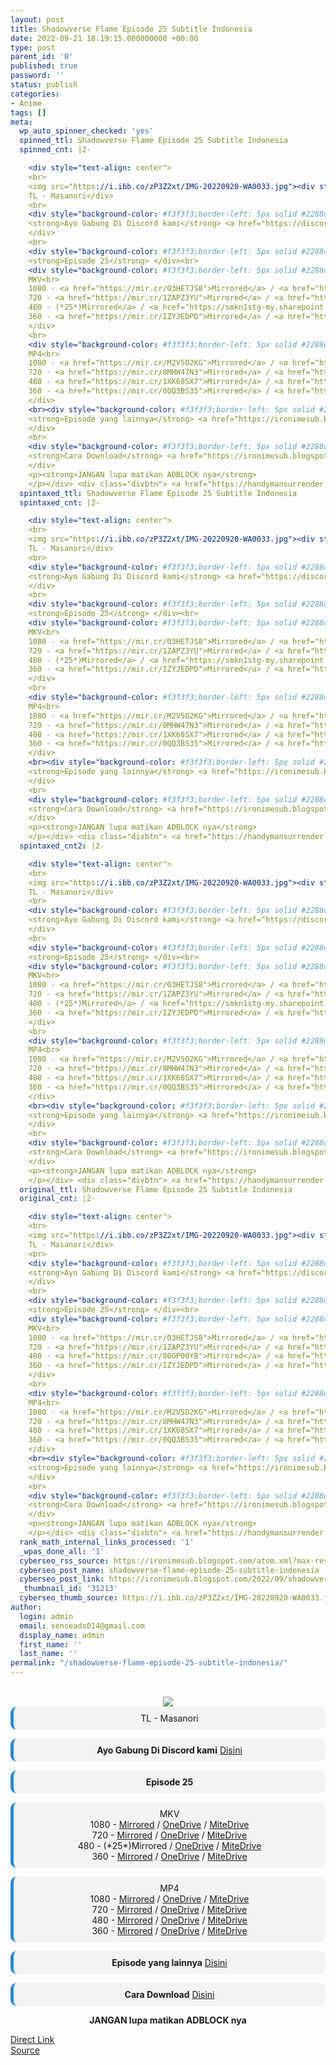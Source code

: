 ```yaml
---
layout: post
title: Shadowverse Flame Episode 25 Subtitle Indonesia
date: 2022-09-21 18:19:15.000000000 +00:00
type: post
parent_id: '0'
published: true
password: ''
status: publish
categories:
- Anime
tags: []
meta:
  wp_auto_spinner_checked: 'yes'
  spinned_ttl: Shadowverse Flame Episode 25 Subtitle Indonesia
  spinned_cnt: |2-

    <div style="text-align: center">
    <br>
    <img src="https://i.ibb.co/zP3Z2xt/IMG-20220920-WA0033.jpg"><div style="background-color: #f3f3f3;border-left: 5px solid #2288dd;border-radius: 10px;padding: 10px">
    TL - Masanori</div>
    <br>
    <div style="background-color: #f3f3f3;border-left: 5px solid #2288dd;border-radius: 10px;padding: 10px">
    <strong>Ayo Gabung Di Discord kami</strong> <a href="https://discord.gg/aNHRkNeY">Disini</a><br>
    </div>
    <br>
    <div style="background-color: #f3f3f3;border-left: 5px solid #2288dd;border-radius: 10px;padding: 10px">
    <strong>Episode 25</strong> </div><br>
    <div style="background-color: #f3f3f3;border-left: 5px solid #2288dd;border-radius: 10px;padding: 10px">
    MKV<br>
    1080 - <a href="https://mir.cr/O3HETJS8">Mirrored</a> / <a href="https://smkn1stg-my.sharepoint.com/:v:/g/personal/irony_smkn1sintang_sch_id/ERbcUUcUu-NAtuFG7lAmx3QBcxVrULUhcgvo9Gt2ePeDaA?e=iLWV1N">OneDrive</a> / <a href="https://mitedrive.my.id/view/3dcb9891e6a1de6">MiteDrive</a><br>
    720 - <a href="https://mir.cr/1ZAPZ3YU">Mirrored</a> / <a href="https://smkn1stg-my.sharepoint.com/:v:/g/personal/irony_smkn1sintang_sch_id/EUNdh5wijl5FruK8zojplYIB03rEx-OvUWHpCGuE4kBvcQ?e=gKaelA">OneDrive</a> / <a href="https://mitedrive.my.id/view/57bb8a1b149e0b4">MiteDrive</a><br>
    480 - (*25*)Mirrored</a> / <a href="https://smkn1stg-my.sharepoint.com/:v:/g/personal/irony_smkn1sintang_sch_id/ESdUf7F5NKhEhwoHQuqfUbYB-4AaVEBeRL7YY9FK-ZvorA?e=cRn7Fj">OneDrive</a> / <a href="https://mitedrive.my.id/view/1acf3ffcc5">MiteDrive</a><br>
    360 - <a href="https://mir.cr/IZYJEDPD">Mirrored</a> / <a href="https://smkn1stg-my.sharepoint.com/:v:/g/personal/irony_smkn1sintang_sch_id/EYJEQAT-8HZEnEE18MYlm5UBMV8d6Lc7dotx9j7tKhQBqw?e=vDBfUN">OneDrive</a> / <a href="https://mitedrive.my.id/view/92f8934d52">MiteDrive</a>
    </div>
    <br>
    <div style="background-color: #f3f3f3;border-left: 5px solid #2288dd;border-radius: 10px;padding: 10px">
    MP4<br>
    1080 - <a href="https://mir.cr/M2V5O2KG">Mirrored</a> / <a href="https://smkn1stg-my.sharepoint.com/:v:/g/personal/irony_smkn1sintang_sch_id/EYJ-pV312a9CvrMa_cWVCAABl8zLvIGXJ4i-u8W5rPuQ3g?e=p5Dr7i">OneDrive</a> / <a href="https://mitedrive.my.id/view/2abfd3a381d48f7">MiteDrive</a><br>
    720 - <a href="https://mir.cr/8MHW47N3">Mirrored</a> / <a href="https://smkn1stg-my.sharepoint.com/:v:/g/personal/irony_smkn1sintang_sch_id/EfUmgswhBRtHlWcYO25UXIkBKDSXE3rCUQW8tV5N6g39Tw?e=QlOUJn">OneDrive</a> / <a href="https://mitedrive.my.id/view/84ec24b1c13">MiteDrive</a><br>
    480 - <a href="https://mir.cr/1XK68SX7">Mirrored</a> / <a href="https://smkn1stg-my.sharepoint.com/:v:/g/personal/irony_smkn1sintang_sch_id/EYIFovXc_PBKkQ7QrlLB51ABXTwb-2cGtKUQW7cy-IvRrg?e=hiRj3H">OneDrive</a> / <a href="https://mitedrive.my.id/view/39d635eb172357d">MiteDrive</a><br>
    360 - <a href="https://mir.cr/0QQ3BS35">Mirrored</a> / <a href="https://smkn1stg-my.sharepoint.com/:v:/g/personal/irony_smkn1sintang_sch_id/Eec6Z6m8yIxGoNTc3NTG7MEBC-bFEeLDt2dsOl1USCq03A?e=GN2CHz">OneDrive</a> / <a href="https://mitedrive.my.id/view/ed0d66502cf3964">MiteDrive</a>
    </div>
    <br><div style="background-color: #f3f3f3;border-left: 5px solid #2288dd;border-radius: 10px;padding: 10px">
    <strong>Episode yang lainnya</strong> <a href="https://ironimesub.blogspot.com/p/shadowverse-flame.html">Disini</a><br>
    </div>
    <br>
    <div style="background-color: #f3f3f3;border-left: 5px solid #2288dd;border-radius: 10px;padding: 10px">
    <strong>Cara Download</strong> <a href="https://ironimesub.blogspot.com/2022/04/cara-mendownload-di-mirrored.html">Disini</a><br>
    </div>
    <p><strong>JANGAN lupa matikan ADBLOCK nya</strong>
    </p></div> <div class="divbtn"> <a href="https://handymansurrender.com/fihup8buzv?key=94550f7ce39444073321dde3b8782f97" class="btn"><i class="fa fa-download"></i> Direct Link</a> <br><a href="https://ironimesub.blogspot.com/2022/09/shadowverse-flame-episode-25-subtitle.html">Source</a> </div>
  spintaxed_ttl: Shadowverse Flame Episode 25 Subtitle Indonesia
  spintaxed_cnt: |2-

    <div style="text-align: center">
    <br>
    <img src="https://i.ibb.co/zP3Z2xt/IMG-20220920-WA0033.jpg"><div style="background-color: #f3f3f3;border-left: 5px solid #2288dd;border-radius: 10px;padding: 10px">
    TL - Masanori</div>
    <br>
    <div style="background-color: #f3f3f3;border-left: 5px solid #2288dd;border-radius: 10px;padding: 10px">
    <strong>Ayo Gabung Di Discord kami</strong> <a href="https://discord.gg/aNHRkNeY">Disini</a><br>
    </div>
    <br>
    <div style="background-color: #f3f3f3;border-left: 5px solid #2288dd;border-radius: 10px;padding: 10px">
    <strong>Episode 25</strong> </div><br>
    <div style="background-color: #f3f3f3;border-left: 5px solid #2288dd;border-radius: 10px;padding: 10px">
    MKV<br>
    1080 - <a href="https://mir.cr/O3HETJS8">Mirrored</a> / <a href="https://smkn1stg-my.sharepoint.com/:v:/g/personal/irony_smkn1sintang_sch_id/ERbcUUcUu-NAtuFG7lAmx3QBcxVrULUhcgvo9Gt2ePeDaA?e=iLWV1N">OneDrive</a> / <a href="https://mitedrive.my.id/view/3dcb9891e6a1de6">MiteDrive</a><br>
    720 - <a href="https://mir.cr/1ZAPZ3YU">Mirrored</a> / <a href="https://smkn1stg-my.sharepoint.com/:v:/g/personal/irony_smkn1sintang_sch_id/EUNdh5wijl5FruK8zojplYIB03rEx-OvUWHpCGuE4kBvcQ?e=gKaelA">OneDrive</a> / <a href="https://mitedrive.my.id/view/57bb8a1b149e0b4">MiteDrive</a><br>
    480 - (*25*)Mirrored</a> / <a href="https://smkn1stg-my.sharepoint.com/:v:/g/personal/irony_smkn1sintang_sch_id/ESdUf7F5NKhEhwoHQuqfUbYB-4AaVEBeRL7YY9FK-ZvorA?e=cRn7Fj">OneDrive</a> / <a href="https://mitedrive.my.id/view/1acf3ffcc5">MiteDrive</a><br>
    360 - <a href="https://mir.cr/IZYJEDPD">Mirrored</a> / <a href="https://smkn1stg-my.sharepoint.com/:v:/g/personal/irony_smkn1sintang_sch_id/EYJEQAT-8HZEnEE18MYlm5UBMV8d6Lc7dotx9j7tKhQBqw?e=vDBfUN">OneDrive</a> / <a href="https://mitedrive.my.id/view/92f8934d52">MiteDrive</a>
    </div>
    <br>
    <div style="background-color: #f3f3f3;border-left: 5px solid #2288dd;border-radius: 10px;padding: 10px">
    MP4<br>
    1080 - <a href="https://mir.cr/M2V5O2KG">Mirrored</a> / <a href="https://smkn1stg-my.sharepoint.com/:v:/g/personal/irony_smkn1sintang_sch_id/EYJ-pV312a9CvrMa_cWVCAABl8zLvIGXJ4i-u8W5rPuQ3g?e=p5Dr7i">OneDrive</a> / <a href="https://mitedrive.my.id/view/2abfd3a381d48f7">MiteDrive</a><br>
    720 - <a href="https://mir.cr/8MHW47N3">Mirrored</a> / <a href="https://smkn1stg-my.sharepoint.com/:v:/g/personal/irony_smkn1sintang_sch_id/EfUmgswhBRtHlWcYO25UXIkBKDSXE3rCUQW8tV5N6g39Tw?e=QlOUJn">OneDrive</a> / <a href="https://mitedrive.my.id/view/84ec24b1c13">MiteDrive</a><br>
    480 - <a href="https://mir.cr/1XK68SX7">Mirrored</a> / <a href="https://smkn1stg-my.sharepoint.com/:v:/g/personal/irony_smkn1sintang_sch_id/EYIFovXc_PBKkQ7QrlLB51ABXTwb-2cGtKUQW7cy-IvRrg?e=hiRj3H">OneDrive</a> / <a href="https://mitedrive.my.id/view/39d635eb172357d">MiteDrive</a><br>
    360 - <a href="https://mir.cr/0QQ3BS35">Mirrored</a> / <a href="https://smkn1stg-my.sharepoint.com/:v:/g/personal/irony_smkn1sintang_sch_id/Eec6Z6m8yIxGoNTc3NTG7MEBC-bFEeLDt2dsOl1USCq03A?e=GN2CHz">OneDrive</a> / <a href="https://mitedrive.my.id/view/ed0d66502cf3964">MiteDrive</a>
    </div>
    <br><div style="background-color: #f3f3f3;border-left: 5px solid #2288dd;border-radius: 10px;padding: 10px">
    <strong>Episode yang lainnya</strong> <a href="https://ironimesub.blogspot.com/p/shadowverse-flame.html">Disini</a><br>
    </div>
    <br>
    <div style="background-color: #f3f3f3;border-left: 5px solid #2288dd;border-radius: 10px;padding: 10px">
    <strong>Cara Download</strong> <a href="https://ironimesub.blogspot.com/2022/04/cara-mendownload-di-mirrored.html">Disini</a><br>
    </div>
    <p><strong>JANGAN lupa matikan ADBLOCK nya</strong>
    </p></div> <div class="divbtn"> <a href="https://handymansurrender.com/fihup8buzv?key=94550f7ce39444073321dde3b8782f97" class="btn"><i class="fa fa-download"></i> Direct Link</a> <br><a href="https://ironimesub.blogspot.com/2022/09/shadowverse-flame-episode-25-subtitle.html">Source</a> </div>
  spintaxed_cnt2: |2-

    <div style="text-align: center">
    <br>
    <img src="https://i.ibb.co/zP3Z2xt/IMG-20220920-WA0033.jpg"><div style="background-color: #f3f3f3;border-left: 5px solid #2288dd;border-radius: 10px;padding: 10px">
    TL - Masanori</div>
    <br>
    <div style="background-color: #f3f3f3;border-left: 5px solid #2288dd;border-radius: 10px;padding: 10px">
    <strong>Ayo Gabung Di Discord kami</strong> <a href="https://discord.gg/aNHRkNeY">Disini</a><br>
    </div>
    <br>
    <div style="background-color: #f3f3f3;border-left: 5px solid #2288dd;border-radius: 10px;padding: 10px">
    <strong>Episode 25</strong> </div><br>
    <div style="background-color: #f3f3f3;border-left: 5px solid #2288dd;border-radius: 10px;padding: 10px">
    MKV<br>
    1080 - <a href="https://mir.cr/O3HETJS8">Mirrored</a> / <a href="https://smkn1stg-my.sharepoint.com/:v:/g/personal/irony_smkn1sintang_sch_id/ERbcUUcUu-NAtuFG7lAmx3QBcxVrULUhcgvo9Gt2ePeDaA?e=iLWV1N">OneDrive</a> / <a href="https://mitedrive.my.id/view/3dcb9891e6a1de6">MiteDrive</a><br>
    720 - <a href="https://mir.cr/1ZAPZ3YU">Mirrored</a> / <a href="https://smkn1stg-my.sharepoint.com/:v:/g/personal/irony_smkn1sintang_sch_id/EUNdh5wijl5FruK8zojplYIB03rEx-OvUWHpCGuE4kBvcQ?e=gKaelA">OneDrive</a> / <a href="https://mitedrive.my.id/view/57bb8a1b149e0b4">MiteDrive</a><br>
    480 - (*25*)Mirrored</a> / <a href="https://smkn1stg-my.sharepoint.com/:v:/g/personal/irony_smkn1sintang_sch_id/ESdUf7F5NKhEhwoHQuqfUbYB-4AaVEBeRL7YY9FK-ZvorA?e=cRn7Fj">OneDrive</a> / <a href="https://mitedrive.my.id/view/1acf3ffcc5">MiteDrive</a><br>
    360 - <a href="https://mir.cr/IZYJEDPD">Mirrored</a> / <a href="https://smkn1stg-my.sharepoint.com/:v:/g/personal/irony_smkn1sintang_sch_id/EYJEQAT-8HZEnEE18MYlm5UBMV8d6Lc7dotx9j7tKhQBqw?e=vDBfUN">OneDrive</a> / <a href="https://mitedrive.my.id/view/92f8934d52">MiteDrive</a>
    </div>
    <br>
    <div style="background-color: #f3f3f3;border-left: 5px solid #2288dd;border-radius: 10px;padding: 10px">
    MP4<br>
    1080 - <a href="https://mir.cr/M2V5O2KG">Mirrored</a> / <a href="https://smkn1stg-my.sharepoint.com/:v:/g/personal/irony_smkn1sintang_sch_id/EYJ-pV312a9CvrMa_cWVCAABl8zLvIGXJ4i-u8W5rPuQ3g?e=p5Dr7i">OneDrive</a> / <a href="https://mitedrive.my.id/view/2abfd3a381d48f7">MiteDrive</a><br>
    720 - <a href="https://mir.cr/8MHW47N3">Mirrored</a> / <a href="https://smkn1stg-my.sharepoint.com/:v:/g/personal/irony_smkn1sintang_sch_id/EfUmgswhBRtHlWcYO25UXIkBKDSXE3rCUQW8tV5N6g39Tw?e=QlOUJn">OneDrive</a> / <a href="https://mitedrive.my.id/view/84ec24b1c13">MiteDrive</a><br>
    480 - <a href="https://mir.cr/1XK68SX7">Mirrored</a> / <a href="https://smkn1stg-my.sharepoint.com/:v:/g/personal/irony_smkn1sintang_sch_id/EYIFovXc_PBKkQ7QrlLB51ABXTwb-2cGtKUQW7cy-IvRrg?e=hiRj3H">OneDrive</a> / <a href="https://mitedrive.my.id/view/39d635eb172357d">MiteDrive</a><br>
    360 - <a href="https://mir.cr/0QQ3BS35">Mirrored</a> / <a href="https://smkn1stg-my.sharepoint.com/:v:/g/personal/irony_smkn1sintang_sch_id/Eec6Z6m8yIxGoNTc3NTG7MEBC-bFEeLDt2dsOl1USCq03A?e=GN2CHz">OneDrive</a> / <a href="https://mitedrive.my.id/view/ed0d66502cf3964">MiteDrive</a>
    </div>
    <br><div style="background-color: #f3f3f3;border-left: 5px solid #2288dd;border-radius: 10px;padding: 10px">
    <strong>Episode yang lainnya</strong> <a href="https://ironimesub.blogspot.com/p/shadowverse-flame.html">Disini</a><br>
    </div>
    <br>
    <div style="background-color: #f3f3f3;border-left: 5px solid #2288dd;border-radius: 10px;padding: 10px">
    <strong>Cara Download</strong> <a href="https://ironimesub.blogspot.com/2022/04/cara-mendownload-di-mirrored.html">Disini</a><br>
    </div>
    <p><strong>JANGAN lupa matikan ADBLOCK nya</strong>
    </p></div> <div class="divbtn"> <a href="https://handymansurrender.com/fihup8buzv?key=94550f7ce39444073321dde3b8782f97" class="btn"><i class="fa fa-download"></i> Direct Link</a> <br><a href="https://ironimesub.blogspot.com/2022/09/shadowverse-flame-episode-25-subtitle.html">Source</a> </div>
  original_ttl: Shadowverse Flame Episode 25 Subtitle Indonesia
  original_cnt: |2-

    <div style="text-align: center">
    <br>
    <img src="https://i.ibb.co/zP3Z2xt/IMG-20220920-WA0033.jpg"><div style="background-color: #f3f3f3;border-left: 5px solid #2288dd;border-radius: 10px;padding: 10px">
    TL - Masanori</div>
    <br>
    <div style="background-color: #f3f3f3;border-left: 5px solid #2288dd;border-radius: 10px;padding: 10px">
    <strong>Ayo Gabung Di Discord kami</strong> <a href="https://discord.gg/aNHRkNeY">Disini</a><br>
    </div>
    <br>
    <div style="background-color: #f3f3f3;border-left: 5px solid #2288dd;border-radius: 10px;padding: 10px">
    <strong>Episode 25</strong> </div><br>
    <div style="background-color: #f3f3f3;border-left: 5px solid #2288dd;border-radius: 10px;padding: 10px">
    MKV<br>
    1080 - <a href="https://mir.cr/O3HETJS8">Mirrored</a> / <a href="https://smkn1stg-my.sharepoint.com/:v:/g/personal/irony_smkn1sintang_sch_id/ERbcUUcUu-NAtuFG7lAmx3QBcxVrULUhcgvo9Gt2ePeDaA?e=iLWV1N">OneDrive</a> / <a href="https://mitedrive.my.id/view/3dcb9891e6a1de6">MiteDrive</a><br>
    720 - <a href="https://mir.cr/1ZAPZ3YU">Mirrored</a> / <a href="https://smkn1stg-my.sharepoint.com/:v:/g/personal/irony_smkn1sintang_sch_id/EUNdh5wijl5FruK8zojplYIB03rEx-OvUWHpCGuE4kBvcQ?e=gKaelA">OneDrive</a> / <a href="https://mitedrive.my.id/view/57bb8a1b149e0b4">MiteDrive</a><br>
    480 - <a href="https://mir.cr/00GP00YB">Mirrored</a> / <a href="https://smkn1stg-my.sharepoint.com/:v:/g/personal/irony_smkn1sintang_sch_id/ESdUf7F5NKhEhwoHQuqfUbYB-4AaVEBeRL7YY9FK-ZvorA?e=cRn7Fj">OneDrive</a> / <a href="https://mitedrive.my.id/view/1acf3ffcc5">MiteDrive</a><br>
    360 - <a href="https://mir.cr/IZYJEDPD">Mirrored</a> / <a href="https://smkn1stg-my.sharepoint.com/:v:/g/personal/irony_smkn1sintang_sch_id/EYJEQAT-8HZEnEE18MYlm5UBMV8d6Lc7dotx9j7tKhQBqw?e=vDBfUN">OneDrive</a> / <a href="https://mitedrive.my.id/view/92f8934d52">MiteDrive</a>
    </div>
    <br>
    <div style="background-color: #f3f3f3;border-left: 5px solid #2288dd;border-radius: 10px;padding: 10px">
    MP4<br>
    1080 - <a href="https://mir.cr/M2V5O2KG">Mirrored</a> / <a href="https://smkn1stg-my.sharepoint.com/:v:/g/personal/irony_smkn1sintang_sch_id/EYJ-pV312a9CvrMa_cWVCAABl8zLvIGXJ4i-u8W5rPuQ3g?e=p5Dr7i">OneDrive</a> / <a href="https://mitedrive.my.id/view/2abfd3a381d48f7">MiteDrive</a><br>
    720 - <a href="https://mir.cr/8MHW47N3">Mirrored</a> / <a href="https://smkn1stg-my.sharepoint.com/:v:/g/personal/irony_smkn1sintang_sch_id/EfUmgswhBRtHlWcYO25UXIkBKDSXE3rCUQW8tV5N6g39Tw?e=QlOUJn">OneDrive</a> / <a href="https://mitedrive.my.id/view/84ec24b1c13">MiteDrive</a><br>
    480 - <a href="https://mir.cr/1XK68SX7">Mirrored</a> / <a href="https://smkn1stg-my.sharepoint.com/:v:/g/personal/irony_smkn1sintang_sch_id/EYIFovXc_PBKkQ7QrlLB51ABXTwb-2cGtKUQW7cy-IvRrg?e=hiRj3H">OneDrive</a> / <a href="https://mitedrive.my.id/view/39d635eb172357d">MiteDrive</a><br>
    360 - <a href="https://mir.cr/0QQ3BS35">Mirrored</a> / <a href="https://smkn1stg-my.sharepoint.com/:v:/g/personal/irony_smkn1sintang_sch_id/Eec6Z6m8yIxGoNTc3NTG7MEBC-bFEeLDt2dsOl1USCq03A?e=GN2CHz">OneDrive</a> / <a href="https://mitedrive.my.id/view/ed0d66502cf3964">MiteDrive</a>
    </div>
    <br><div style="background-color: #f3f3f3;border-left: 5px solid #2288dd;border-radius: 10px;padding: 10px">
    <strong>Episode yang lainnya</strong> <a href="https://ironimesub.blogspot.com/p/shadowverse-flame.html">Disini</a><br>
    </div>
    <br>
    <div style="background-color: #f3f3f3;border-left: 5px solid #2288dd;border-radius: 10px;padding: 10px">
    <strong>Cara Download</strong> <a href="https://ironimesub.blogspot.com/2022/04/cara-mendownload-di-mirrored.html">Disini</a><br>
    </div>
    <p><strong>JANGAN lupa matikan ADBLOCK nya</strong>
    </p></div> <div class="divbtn"> <a href="https://handymansurrender.com/fihup8buzv?key=94550f7ce39444073321dde3b8782f97" class="btn"><i class="fa fa-download"></i> Direct Link</a> <br><a href="https://ironimesub.blogspot.com/2022/09/shadowverse-flame-episode-25-subtitle.html">Source</a> </div>
  rank_math_internal_links_processed: '1'
  _wpas_done_all: '1'
  cyberseo_rss_source: https://ironimesub.blogspot.com/atom.xml?max-results=150
  cyberseo_post_name: shadowverse-flame-episode-25-subtitle-indonesia
  cyberseo_post_link: https://ironimesub.blogspot.com/2022/09/shadowverse-flame-episode-25-subtitle.html
  _thumbnail_id: '31213'
  cyberseo_thumb_source: https://i.ibb.co/zP3Z2xt/IMG-20220920-WA0033.jpg
author:
  login: admin
  email: senseads014@gmail.com
  display_name: admin
  first_name: ''
  last_name: ''
permalink: "/shadowverse-flame-episode-25-subtitle-indonesia/"
---
```


<div style="text-align: center">
<br />
<img src="{{ site.baseurl }}/assets/2022/09/IMG-20220920-WA0033.jpg" />
<div style="background-color: #f3f3f3;border-left: 5px solid #2288dd;border-radius: 10px;padding: 10px">
TL - Masanori</div>
<p></p>
<div style="background-color: #f3f3f3;border-left: 5px solid #2288dd;border-radius: 10px;padding: 10px">
<strong>Ayo Gabung Di Discord kami</strong> <a href="https://discord.gg/aNHRkNeY">Disini</a>
</div>
<p></p>
<div style="background-color: #f3f3f3;border-left: 5px solid #2288dd;border-radius: 10px;padding: 10px">
<strong>Episode 25</strong> </div>
<p></p>
<div style="background-color: #f3f3f3;border-left: 5px solid #2288dd;border-radius: 10px;padding: 10px">
MKV<br />
1080 - <a href="https://mir.cr/O3HETJS8">Mirrored</a> / <a href="https://smkn1stg-my.sharepoint.com/:v:/g/personal/irony_smkn1sintang_sch_id/ERbcUUcUu-NAtuFG7lAmx3QBcxVrULUhcgvo9Gt2ePeDaA?e=iLWV1N">OneDrive</a> / <a href="https://mitedrive.my.id/view/3dcb9891e6a1de6">MiteDrive</a><br />
720 - <a href="https://mir.cr/1ZAPZ3YU">Mirrored</a> / <a href="https://smkn1stg-my.sharepoint.com/:v:/g/personal/irony_smkn1sintang_sch_id/EUNdh5wijl5FruK8zojplYIB03rEx-OvUWHpCGuE4kBvcQ?e=gKaelA">OneDrive</a> / <a href="https://mitedrive.my.id/view/57bb8a1b149e0b4">MiteDrive</a><br />
480 - (*25*)Mirrored / <a href="https://smkn1stg-my.sharepoint.com/:v:/g/personal/irony_smkn1sintang_sch_id/ESdUf7F5NKhEhwoHQuqfUbYB-4AaVEBeRL7YY9FK-ZvorA?e=cRn7Fj">OneDrive</a> / <a href="https://mitedrive.my.id/view/1acf3ffcc5">MiteDrive</a><br />
360 - <a href="https://mir.cr/IZYJEDPD">Mirrored</a> / <a href="https://smkn1stg-my.sharepoint.com/:v:/g/personal/irony_smkn1sintang_sch_id/EYJEQAT-8HZEnEE18MYlm5UBMV8d6Lc7dotx9j7tKhQBqw?e=vDBfUN">OneDrive</a> / <a href="https://mitedrive.my.id/view/92f8934d52">MiteDrive</a>
</div>
<p></p>
<div style="background-color: #f3f3f3;border-left: 5px solid #2288dd;border-radius: 10px;padding: 10px">
MP4<br />
1080 - <a href="https://mir.cr/M2V5O2KG">Mirrored</a> / <a href="https://smkn1stg-my.sharepoint.com/:v:/g/personal/irony_smkn1sintang_sch_id/EYJ-pV312a9CvrMa_cWVCAABl8zLvIGXJ4i-u8W5rPuQ3g?e=p5Dr7i">OneDrive</a> / <a href="https://mitedrive.my.id/view/2abfd3a381d48f7">MiteDrive</a><br />
720 - <a href="https://mir.cr/8MHW47N3">Mirrored</a> / <a href="https://smkn1stg-my.sharepoint.com/:v:/g/personal/irony_smkn1sintang_sch_id/EfUmgswhBRtHlWcYO25UXIkBKDSXE3rCUQW8tV5N6g39Tw?e=QlOUJn">OneDrive</a> / <a href="https://mitedrive.my.id/view/84ec24b1c13">MiteDrive</a><br />
480 - <a href="https://mir.cr/1XK68SX7">Mirrored</a> / <a href="https://smkn1stg-my.sharepoint.com/:v:/g/personal/irony_smkn1sintang_sch_id/EYIFovXc_PBKkQ7QrlLB51ABXTwb-2cGtKUQW7cy-IvRrg?e=hiRj3H">OneDrive</a> / <a href="https://mitedrive.my.id/view/39d635eb172357d">MiteDrive</a><br />
360 - <a href="https://mir.cr/0QQ3BS35">Mirrored</a> / <a href="https://smkn1stg-my.sharepoint.com/:v:/g/personal/irony_smkn1sintang_sch_id/Eec6Z6m8yIxGoNTc3NTG7MEBC-bFEeLDt2dsOl1USCq03A?e=GN2CHz">OneDrive</a> / <a href="https://mitedrive.my.id/view/ed0d66502cf3964">MiteDrive</a>
</div>
<p>
<div style="background-color: #f3f3f3;border-left: 5px solid #2288dd;border-radius: 10px;padding: 10px">
<strong>Episode yang lainnya</strong> <a href="https://ironimesub.blogspot.com/p/shadowverse-flame.html">Disini</a>
</div>
<p></p>
<div style="background-color: #f3f3f3;border-left: 5px solid #2288dd;border-radius: 10px;padding: 10px">
<strong>Cara Download</strong> <a href="https://ironimesub.blogspot.com/2022/04/cara-mendownload-di-mirrored.html">Disini</a>
</div>
<p><strong>JANGAN lupa matikan ADBLOCK nya</strong></p>
</div>
<div class="divbtn"> <a href="https://handymansurrender.com/fihup8buzv?key=94550f7ce39444073321dde3b8782f97" class="btn"><i class="fa fa-download"></i> Direct Link</a> <br /><a href="https://ironimesub.blogspot.com/2022/09/shadowverse-flame-episode-25-subtitle.html">Source</a> </div>
